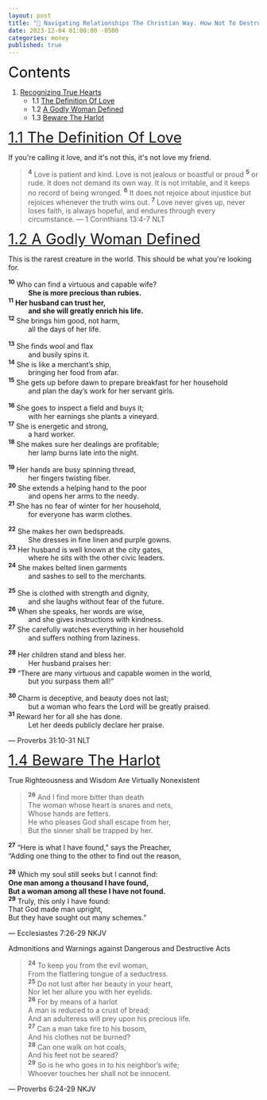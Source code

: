 ```yaml
---
layout: post
title: "👫 Navigating Relationships The Christian Way. How Not To Destroy Yourself."
date: 2023-12-04 01:00:00 -0500
categories: money
published: true
---
```


<a name="contents" style="font-size:2.1em;color:black;">Contents</a>

1. <a href="#recognize">Recognizing True Hearts</a>
    - 1.1 <a href="#love">The Definition Of Love</a>
    - 1.2 <a href="#woman">A Godly Woman Defined</a>
    - 1.3 <a href="#beware">Beware The Harlot</a>

<!-- 2. <a href="#responsibility">Responsibility</a>
    - 2.1 <a href="#man">What Is Expected Of Men</a> -->

<!-- - 1.5 <a href="#time">Time Is Limited</a>
- 1.6 <a href="#divorce">Flee From The Divorced</a> -->

<a name="love" href="#contents" style="font-size:2.1em;">1.1 The Definition Of Love</a>

If you're calling it love, and it's not this, it's not love my friend.

> <sup style="font-weight:bold;">4</sup> Love is patient and kind. Love is not jealous or boastful or proud <sup style="font-weight:bold;">5</sup> or rude. It does not demand its own way. It is not irritable, and it keeps no record of being wronged. <sup style="font-weight:bold;">6</sup> It does not rejoice about injustice but rejoices whenever the truth wins out. <sup style="font-weight:bold;">7</sup> Love never gives up, never loses faith, is always hopeful, and endures through every circumstance. &mdash; 1 Corinthians 13:4-7 NLT

<a name="woman" href="#contents" style="font-size:2.1em;">1.2 A Godly Woman Defined</a>

This is the rarest creature in the world. This should be what you're looking for.

> 
<sup style="font-weight:bold;">10</sup> Who can find a virtuous and capable wife?<br>
<span style="margin-left: 40px;">**She is more precious than rubies.**</span><br>
<sup style="font-weight:bold;">11</sup> **Her husband can trust her,**<br>
<span style="margin-left: 40px;">**and she will greatly enrich his life.**</span><br>
<sup style="font-weight:bold;">12</sup> She brings him good, not harm,<br>
<span style="margin-left: 40px;">all the days of her life.</span><br>
> 
<sup style="font-weight:bold;">13</sup> She finds wool and flax<br>
<span style="margin-left: 40px;">and busily spins it.</span><br>
<sup style="font-weight:bold;">14</sup> She is like a merchant’s ship,<br>
<span style="margin-left: 40px;">bringing her food from afar.</span><br>
<sup style="font-weight:bold;">15</sup> She gets up before dawn to prepare breakfast for her household<br>
<span style="margin-left: 40px;">and plan the day’s work for her servant girls.</span><br>
>
<sup style="font-weight:bold;">16</sup> She goes to inspect a field and buys it;<br>
<span style="margin-left: 40px;">with her earnings she plants a vineyard.</span><br>
<sup style="font-weight:bold;">17</sup> She is energetic and strong,<br>
<span style="margin-left: 40px;">a hard worker.</span><br>
<sup style="font-weight:bold;">18</sup> She makes sure her dealings are profitable;<br>
<span style="margin-left: 40px;">her lamp burns late into the night.</span><br>
>
<sup style="font-weight:bold;">19</sup> Her hands are busy spinning thread,<br>
<span style="margin-left: 40px;">her fingers twisting fiber.</span><br>
<sup style="font-weight:bold;">20</sup> She extends a helping hand to the poor<br>
<span style="margin-left: 40px;">and opens her arms to the needy.</span><br>
<sup style="font-weight:bold;">21</sup> She has no fear of winter for her household,<br>
<span style="margin-left: 40px;">for everyone has warm clothes.</span><br>
>
<sup style="font-weight:bold;">22</sup> She makes her own bedspreads.<br>
<span style="margin-left: 40px;">She dresses in fine linen and purple gowns.</span><br>
<sup style="font-weight:bold;">23</sup> Her husband is well known at the city gates,<br>
<span style="margin-left: 40px;">where he sits with the other civic leaders.</span><br>
<sup style="font-weight:bold;">24</sup> She makes belted linen garments<br>
<span style="margin-left: 40px;">and sashes to sell to the merchants.</span><br>
>
<sup style="font-weight:bold;">25</sup> She is clothed with strength and dignity,<br>
<span style="margin-left: 40px;">and she laughs without fear of the future.</span><br>
<sup style="font-weight:bold;">26</sup> When she speaks, her words are wise,<br>
<span style="margin-left: 40px;">and she gives instructions with kindness.</span><br>
<sup style="font-weight:bold;">27</sup> She carefully watches everything in her household<br>
<span style="margin-left: 40px;">and suffers nothing from laziness.</span><br>
>
<sup style="font-weight:bold;">28</sup> Her children stand and bless her.<br>
<span style="margin-left: 40px;">Her husband praises her:</span><br>
<sup style="font-weight:bold;">29</sup> “There are many virtuous and capable women in the world,<br>
<span style="margin-left: 40px;">but you surpass them all!”</span><br>
>
<sup style="font-weight:bold;">30</sup> Charm is deceptive, and beauty does not last;<br>
<span style="margin-left: 40px;">but a woman who fears the Lord will be greatly praised.</span><br>
<sup style="font-weight:bold;">31</sup> Reward her for all she has done.<br>
<span style="margin-left: 40px;">Let her deeds publicly declare her praise.</span>
>
&mdash; Proverbs 31:10-31 NLT

<!-- <a name="beware" href="#contents" style="font-size:2.1em;">1.3 Time Is Limited</a>

> Under construction -->

<a name="beware" href="#contents" style="font-size:2.1em;">1.4 Beware The Harlot</a>

True Righteousness and Wisdom Are Virtually Nonexistent

> <sup style="font-weight:bold;">26</sup> And I find more bitter than death<br>
The woman whose heart is snares and nets,<br>
Whose hands are fetters.<br>
He who pleases God shall escape from her,<br>
But the sinner shall be trapped by her.<br>
>
<sup style="font-weight:bold;">27</sup> “Here is what I have found,” says the Preacher,<br>
“Adding one thing to the other to find out the reason,<br><br>
<sup style="font-weight:bold;">28</sup> Which my soul still seeks but I cannot find:<br>
**One man among a thousand I have found,<br>
But a woman among all these I have not found.**<br>
<sup style="font-weight:bold;">29</sup> Truly, this only I have found:<br>
That God made man upright,<br>
But they have sought out many schemes.”<br>
>
&mdash; Ecclesiastes 7:26-29 NKJV

Admonitions and Warnings against Dangerous and Destructive Acts

> <sup style="font-weight:bold;">24</sup> To keep you from the evil woman,<br>
From the flattering tongue of a seductress.<br>
<sup style="font-weight:bold;">25</sup> Do not lust after her beauty in your heart,<br>
Nor let her allure you with her eyelids.<br>
<sup style="font-weight:bold;">26</sup> For by means of a harlot<br>
A man is reduced to a crust of bread;<br>
And an adulteress will prey upon his precious life.<br>
<sup style="font-weight:bold;">27</sup> Can a man take fire to his bosom,<br>
And his clothes not be burned?<br>
<sup style="font-weight:bold;">28</sup> Can one walk on hot coals,<br>
And his feet not be seared?<br>
<sup style="font-weight:bold;">29</sup> So is he who goes in to his neighbor’s wife;<br>
Whoever touches her shall not be innocent. 
>
&mdash; Proverbs 6:24-29 NKJV

<script>
    var refTagger = {
        settings: {
            bibleVersion: 'ESV'
        }
    }; 

    (function(d, t) {
        var n=d.querySelector('[nonce]');
        refTagger.settings.nonce = n && (n.nonce||n.getAttribute('nonce'));
        var g = d.createElement(t), s = d.getElementsByTagName(t)[0];
        g.src = 'https://api.reftagger.com/v2/RefTagger.js';
        g.nonce = refTagger.settings.nonce;
        s.parentNode.insertBefore(g, s);
    }(document, 'script'));
</script>